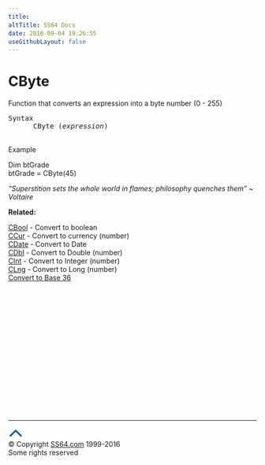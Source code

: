 ```yaml
---
title:
altTitle: SS64 Docs
date: 2016-09-04 19:26:55
useGithubLayout: false
---
```

<!-- #BeginLibraryItem "/Library/head_vb.lbi" --><!-- #EndLibraryItem --><h1>CByte</h1> 
<p> Function that converts an expression into a byte number (0 - 255)</p>
<pre>Syntax
      CByte (<i>expression</i>)</pre>
<p><br>
Example</p>
<p class="code">Dim btGrade<br>
btGrade = CByte(45)</p>
<p class="quote"><i>“Superstition sets the whole world in flames; philosophy quenches them” ~ Voltaire</i></p>
<p><b>Related:</b></p>
<p><a href="cbool.html">CBool</a> - Convert to boolean <a href="cbyte.html"><br>
</a><a href="ccur.html"> CCur</a> - Convert to currency (number) <a href="cdate.html"><br>
CDate</a> - Convert to Date <a href="cdbl.html"><br>
CDbl</a> - Convert to Double (number) <a href="chr.html"><br>
</a><a href="cint.html">CInt</a> - Convert to Integer (number) <a href="clng.html"><br>
CLng</a> - Convert to Long (number) <br>
<a href="../convert.html">Convert to Base 36</a></p>
<p class="quote"><!-- #BeginLibraryItem "/Library/foot_vb.lbi" --></p><p><script async="" src="//pagead2.googlesyndication.com/pagead/js/adsbygoogle.js"></script>
<!-- VB300 -->
<ins class="adsbygoogle" style="display:inline-block;width:300px;height:250px" data-ad-client="ca-pub-6140977852749469" data-ad-slot="1683739502"></ins>
<script>
(adsbygoogle = window.adsbygoogle || []).push({});
</script></p>
<hr>
<div id="bl" class="footer"><a href="#"><img src="../images/top.png" width="30" height="22" alt="Back to the Top"></a></div>
<div id="br" class="footer, tagline">© Copyright <a href="http://ss64.com/">SS64.com</a> 1999-2016<br>
Some rights reserved</div><!-- #EndLibraryItem --><p></p>


